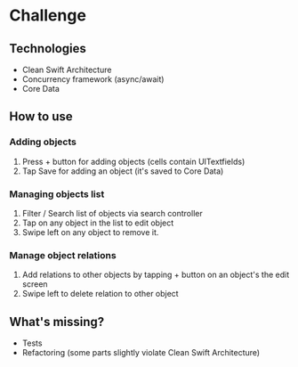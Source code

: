 # Challenge

## Technologies
- Clean Swift Architecture
- Concurrency framework (async/await)
- Core Data

## How to use

### Adding objects
1. Press + button for adding objects (cells contain UITextfields)
2. Tap Save for adding an object (it's saved to Core Data)

### Managing objects list
1. Filter / Search list of objects via search controller
2. Tap on any object in the list to edit object
3. Swipe left on any object to remove it.

### Manage object relations
1. Add relations to other objects by tapping + button on an object's the edit screen
2. Swipe left to delete relation to other object

## What's missing?
- Tests
- Refactoring (some parts slightly violate Clean Swift Architecture)

